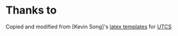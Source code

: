 # Thanks to

Copied and modified from [Kevin Song]'s [latex templates](https://gitlab.com/chipbuster/latex-templates)
for [UTCS](https://www.cs.utexas.edu/)
